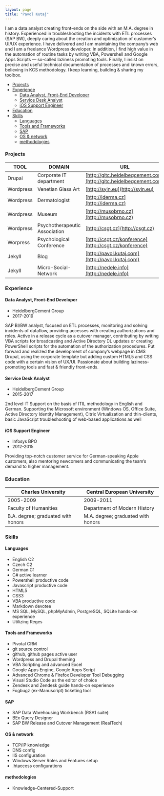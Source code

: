 ```yaml
---
layout: page
title: "Pavol Kutaj"
---               
```


I am a data analyst creating front-ends on the side with an M.A. degree in history. Experienced in troubleshooting the incidents with ETL processes (SAP BW), deeply caring about the creation and optimization of customer’s UI/UX experience. I have delivered and I am maintaining the company’s web and I am a freelance Wordpress developer. In addition, I find high value in the automation of routine tasks by writing VBA, Powershell and Google Apps Scripts — so-called laziness promoting tools. Finally, I insist on precise and useful technical documentation of processes and known errors, believing in KCS methodology. I keep learning, building & sharing my toolbox.


<!-- TOC -->

- [Projects](#projects)
- [Experience](#experience)
    - [Data Analyst, Front-End Developer](#data-analyst-front-end-developer)
    - [Service Desk Analyst](#service-desk-analyst)
    - [iOS Support Engineer](#ios-support-engineer)
- [Education](#education)
- [Skills](#skills)
    - [Languages](#languages)
    - [Tools and Frameworks](#tools-and-frameworks)
    - [SAP](#sap)
    - [OS & network](#os--network)
    - [methodologies](#methodologies)

<!-- /TOC -->




### Projects

TOOL      | DOMAIN                        | URL
----------|-------------------------------|-------------------------------------------------------------------
Drupal    | Corporate IT department       | [http://gitc.heidelbegcement.com](http://gitc.heidelbegcement.com)
Wordpress | Venetian Glass Art            | [http://syin.eu](http://syin.eu)
Wordpress | Dermatologist                 | [http://iderma.cz](http://iderma.cz)
Wordpress | Museum                        | [http://musobrno.cz](http://musobrno.cz)
Wordpress | Psychotherapeutic Association | [http://csgt.cz](http://csgt.cz)
Worpress  | Psychological Conference      | [http://csgt.cz/konference](http://csgt.cz/konference)
Jekyll    | Blog                          | [http://pavol.kutaj.com](http://pavol.kutaj.com)
Jekyll    | Micro-Social-Network          | [http://nedele.info](http://nedele.info)




### Experience

#### Data Analyst, Front-End Developer 
* HeidelbergCement Group
* 2017-2019


SAP BI/BW analyst, focused on ETL processes, monitoring and solving incidents of dataflow, providing accesses with creating authorizations and roles. Active in a release cycle as a cutover manager, contributing by writing VBA scripts for broadcasting and Active Directory DL updates or creating PowerShell scripts for the automation of the authorization procedures. Put forward and realized the development of company’s webpage in CMS Drupal, using the corporate template but adding custom HTML5 and CSS code with a certain vision of UX/UI. Passionate about building laziness-promoting tools and fast & friendly front-ends.


#### Service Desk Analyst 
* HeidelbergCement Group 
* 2015-2017


2nd level IT Support on the basis of ITIL methodology in English and German. Supporting the Microsoft environment (Windows OS, Office Suite, Active Directory Identity Management), Citrix Virtualization and thin-clients, basic JavaScript troubleshooting of web-based applications as well 

#### iOS Support Engineer 
* Infosys BPO
* 2012-2015


Providing top-notch customer service for German-speaking Apple customers, also mentoring newcomers and communicating the team’s demand to higher management.


### Education

Charles University                 | Central European University
-----------------------------------|-----------------------------------
2005-2009                          | 2009-2011
Faculty of Humanities              | Department of Modern History
B.A. degree; graduated with honors | M.A. degree; graduated with honors

### Skills
#### Languages
* English C2
* Czech C2
* German C1
* C# active learner
* Powershell productive code
* Javascript productive code
* HTML5
* CSS3
* VBA productive code
* Markdown devotee
* MS SQL, MySQL, phpMyAdmin, PostgreSQL, SQLite hands-on experience
* Utilizing Reges

#### Tools and Frameworks
* Pivotal CRM
* git source control 
* github, github pages active user
* Wordpress and Drupal theming
* VBA Scripting and advanced Excel
* Google Apps Engine, Google Apps Script
* Advanced  Chrome & Firefox Developer Tool Debugging
* Visual Studio Code as the editor of choice
* Zendesk and Zendesk guide hands-on experience
* Fogbugz (ex-Manuscript) ticketing tool

#### SAP
* SAP Data Warehousing Workbench (RSA1 suite)
* BEx Query Designer
* SAP BW Release and Cutover Management (RealTech) 

#### OS & network
* TCP/IP knowledge
* DNS config 
* IIS configuration
* Windows Server Roles and Features setup
* .htaccess configurations

#### methodologies
* Knowledge-Centered-Support